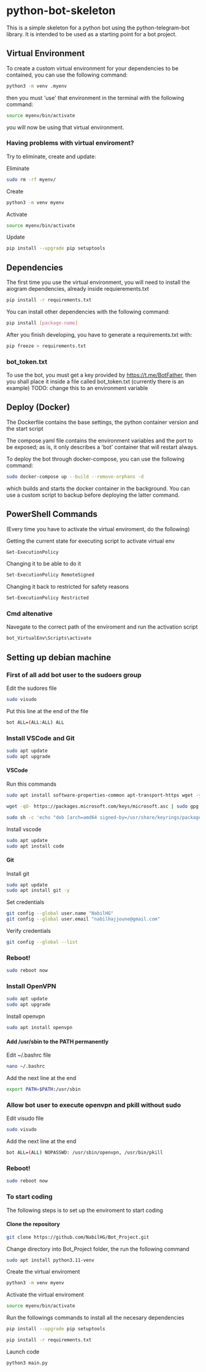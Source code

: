 # python-bot-skeleton
This is a simple skeleton for a python bot using the python-telegram-bot library. It is intended to be used as a starting point for a bot project.

## Virtual Environment
To create a custom virtual environment for your dependencies to be contained, you can use the following command:
```bash
python3 -m venv .myenv 
```
then you must 'use' that environment in the terminal with the following command:
```bash
source myenv/bin/activate
```
you will now be using that virtual environment. 

### Having problems with virtual enviroment?
Try to eliminate, create and update:

Eliminate
```bash
sudo rm -rf myenv/
```

Create
```bash
python3 -m venv myenv
```

Activate
```bash
source myenv/bin/activate
```

Update
```bash
pip install --upgrade pip setuptools
```

## Dependencies
The first time you use the virtual environment, you will need to install the aiogram dependencies, already inside requierements.txt
```bash
pip install -r requirements.txt
```

You can install other dependencies with the following command:
```bash
pip install [package-name]
```
After you finish developing, you have to generate a requirements.txt with:
```bash
pip freeze > requirements.txt
```
### bot_token.txt
To use the bot, you must get a key provided by https://t.me/BotFather, then you shall place it inside a file called bot_token.txt (currently there is an example)
TODO: change this to an environment variable


## Deploy (Docker)
The Dockerfile contains the base settings, the python container version and the start script

The compose.yaml file contains the environment variables and the port to be exposed; as is, it only describes a 'bot' container that will restart always.

To deploy the bot through docker-compose, you can use the following command:
```bash
sudo docker-compose up --build --remove-orphans -d
```
which builds and starts the docker container in the background.
You can use a custom script to backup before deploying the latter command.

## PowerShell Commands
(Every time you have to activate the virtual enviroment, do the following)

Getting the current state for executing script to activate virtual env
```bash
Get-ExecutionPolicy
```

Changing it to be able to do it
```bash
Set-ExecutionPolicy RemoteSigned
```

Changing it back to restricted for safety reasons
```bash
Set-ExecutionPolicy Restricted
```

### Cmd altenative

Navegate to the correct path of the enviroment and run the activation script
```bash
bot_VirtualEnv\Scripts\activate
```


## Setting up debian machine

### First of all add bot user to the sudoers group
Edit the sudores file
```bash
sudo visudo
```
Put this line at the end of the file
```bash
bot ALL=(ALL:ALL) ALL
```

### Install VSCode and Git
```bash
sudo apt update
sudo apt upgrade
```
#### VSCode
Run this commands
```bash
sudo apt install software-properties-common apt-transport-https wget -y
```
```bash
wget -qO- https://packages.microsoft.com/keys/microsoft.asc | sudo gpg --dearmor -o /usr/share/keyrings/packages.microsoft.gpg
```
```bash
sudo sh -c 'echo "deb [arch=amd64 signed-by=/usr/share/keyrings/packages.microsoft.gpg] https://packages.microsoft.com/repos/vscode stable main" > /etc/apt/sources.list.d/vscode.list'
```
Install vscode
```bash
sudo apt update
sudo apt install code
```

#### Git
Install git
```bash
sudo apt update
sudo apt install git -y
```
Set credentials
```bash
git config --global user.name "NabilHG"
git config --global user.email "nabilhajjoune@gmail.com"
```
Verify credentials
```bash
git config --global --list
```

### Reboot!
```bash
sudo reboot now
```

### Install OpenVPN
```bash
sudo apt update
sudo apt upgrade
```
Install openvpn
```bash
sudo apt install openvpn
```

#### Add /usr/sbin to the PATH permanently
Edit ~/.bashrc file
```bash
nano ~/.bashrc
```
Add the next line at the end
```bash
export PATH=$PATH:/usr/sbin
```

### Allow bot user to execute openvpn and pkill without sudo
Edit visudo file
```bash
sudo visudo
```
Add the next line at the end
```bash
bot ALL=(ALL) NOPASSWD: /usr/sbin/openvpn, /usr/bin/pkill
```

### Reboot!
```bash
sudo reboot now
```

### To start coding
The following steps is to set up the enviroment to start coding

#### Clone the repository
```bash
git clone https://github.com/NabilHG/Bot_Project.git 
```
Change directory into Bot_Project folder, the run the following command
```bash
sudo apt install python3.11-venv
```
Create the virtual enviroment
```bash
python3 -m venv myenv
```
Activate the virtual enviroment
```bash
source myenv/bin/activate
```
Run the followings commands to install all the necesary dependencies
```bash
pip install --upgrade pip setuptools
```
```bash
pip install -r requirements.txt
```

Launch code
```bash
python3 main.py
```

